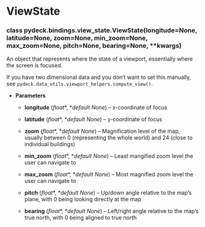 # ViewState


### class pydeck.bindings.view_state.ViewState(longitude=None, latitude=None, zoom=None, min_zoom=None, max_zoom=None, pitch=None, bearing=None, \*\*kwargs)
An object that represents where the state of a viewport, essentially where the screen is focused.

If you have two dimensional data and you don’t want to set this manually,
see `pydeck.data_utils.viewport_helpers.compute_view()`.


* **Parameters**

    
    * **longitude** (*float**, **default None*) – x-coordinate of focus


    * **latitude** (*float**, **default None*) – y-coordinate of focus


    * **zoom** (*float**, **default None*) – Magnification level of the map, usually between 0 (representing the whole world)
    and 24 (close to individual buildings)


    * **min_zoom** (*float**, **default None*) – Least mangified zoom level the user can navigate to


    * **max_zoom** (*float**, **default None*) – Most magnified zoom level the user can navigate to


    * **pitch** (*float**, **default None*) – Up/down angle relative to the map’s plane, with 0 being looking directly at the map


    * **bearing** (*float**, **default None*) – Left/right angle relative to the map’s true north, with 0 being aligned to true north
